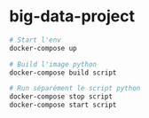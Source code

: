 # big-data-project

```bash
# Start l'env
docker-compose up
```

```bash
# Build l'image python
docker-compose build script
```

```bash
# Run séparément le script python
docker-compose stop script
docker-compose start script
```
